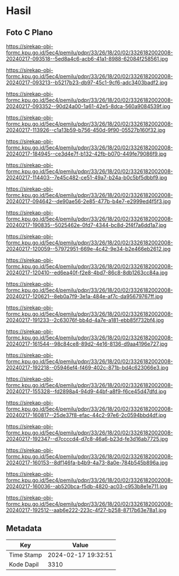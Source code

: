 # Hasil

## Foto C Plano

https://sirekap-obj-formc.kpu.go.id/5ec4/pemilu/pdpr/33/26/18/20/02/3326182002008-20240217-093518--5ed8a4c6-acb6-41a1-8988-62084f258561.jpg

https://sirekap-obj-formc.kpu.go.id/5ec4/pemilu/pdpr/33/26/18/20/02/3326182002008-20240217-093213--b5217b23-db97-45c1-9cf6-adc3403badf2.jpg

https://sirekap-obj-formc.kpu.go.id/5ec4/pemilu/pdpr/33/26/18/20/02/3326182002008-20240217-093352--90d24a00-1a61-42e5-8dca-560a9084539f.jpg

https://sirekap-obj-formc.kpu.go.id/5ec4/pemilu/pdpr/33/26/18/20/02/3326182002008-20240217-113926--c1a13b59-b756-450d-9f90-05527b160f32.jpg

https://sirekap-obj-formc.kpu.go.id/5ec4/pemilu/pdpr/33/26/18/20/02/3326182002008-20240217-184945--ce3d4e7f-b132-42fb-b070-449fe79086f9.jpg

https://sirekap-obj-formc.kpu.go.id/5ec4/pemilu/pdpr/33/26/18/20/02/3326182002008-20240217-114403--7e45c482-ce51-49a7-b24a-b0c5bf5dbbf9.jpg

https://sirekap-obj-formc.kpu.go.id/5ec4/pemilu/pdpr/33/26/18/20/02/3326182002008-20240217-094642--de90ae56-2e85-477b-b4e7-e2999ed4f5f3.jpg

https://sirekap-obj-formc.kpu.go.id/5ec4/pemilu/pdpr/33/26/18/20/02/3326182002008-20240217-190835--5025462e-0fd7-4344-bc8d-2f4f7a6dd1a7.jpg

https://sirekap-obj-formc.kpu.go.id/5ec4/pemilu/pdpr/33/26/18/20/02/3326182002008-20240217-120059--57972951-669e-4c42-9e34-b2e466eb2612.jpg

https://sirekap-obj-formc.kpu.go.id/5ec4/pemilu/pdpr/33/26/18/20/02/3326182002008-20240217-120410--ed6ea40f-f2e8-4bd7-86c8-8db1263cc84a.jpg

https://sirekap-obj-formc.kpu.go.id/5ec4/pemilu/pdpr/33/26/18/20/02/3326182002008-20240217-120621--8eb0a7f9-3e1a-484e-af7c-da95679767ff.jpg

https://sirekap-obj-formc.kpu.go.id/5ec4/pemilu/pdpr/33/26/18/20/02/3326182002008-20240217-191233--2c63076f-bb4d-4a7e-a181-ebb85f732bf4.jpg

https://sirekap-obj-formc.kpu.go.id/5ec4/pemilu/pdpr/33/26/18/20/02/3326182002008-20240217-161544--98c84ce8-89d2-4e16-8136-d9aa4196e727.jpg

https://sirekap-obj-formc.kpu.go.id/5ec4/pemilu/pdpr/33/26/18/20/02/3326182002008-20240217-192218--05946ef4-f469-402c-871b-bd4c623066e3.jpg

https://sirekap-obj-formc.kpu.go.id/5ec4/pemilu/pdpr/33/26/18/20/02/3326182002008-20240217-155328--fd2898a4-94d9-44bf-a8f9-f6ce45d47dfd.jpg

https://sirekap-obj-formc.kpu.go.id/5ec4/pemilu/pdpr/33/26/18/20/02/3326182002008-20240217-160817--25de37f8-efac-44c2-97e6-2c0594bbd4df.jpg

https://sirekap-obj-formc.kpu.go.id/5ec4/pemilu/pdpr/33/26/18/20/02/3326182002008-20240217-192347--d7ccccd4-d7c8-46a6-b23d-fe3d16ab7725.jpg

https://sirekap-obj-formc.kpu.go.id/5ec4/pemilu/pdpr/33/26/18/20/02/3326182002008-20240217-160153--8df146fa-b4b9-4a73-8a0e-784b545b896a.jpg

https://sirekap-obj-formc.kpu.go.id/5ec4/pemilu/pdpr/33/26/18/20/02/3326182002008-20240217-160036--ab520bca-f5db-4820-ac03-c953b8e1e711.jpg

https://sirekap-obj-formc.kpu.go.id/5ec4/pemilu/pdpr/33/26/18/20/02/3326182002008-20240217-192512--aab6e222-223c-4f27-b258-8717b63e78a1.jpg


## Metadata

| Key        | Value               |
| ---------- | ------------------- |
| Time Stamp | 2024-02-17 19:32:51 |
| Kode Dapil | 3310                |



